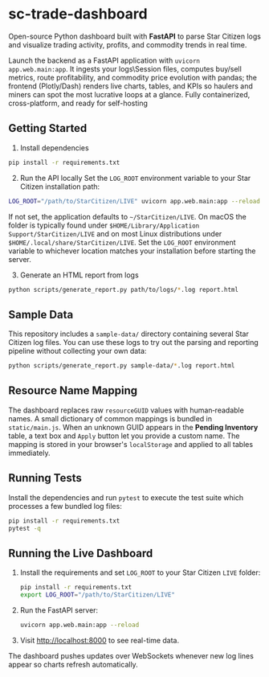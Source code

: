 # sc-trade-dashboard
Open-source Python dashboard built with **FastAPI** to parse Star Citizen logs and visualize trading activity, profits, and commodity trends in real time.

Launch the backend as a FastAPI application with `uvicorn app.web.main:app`. It ingests your logs\Session files, computes buy/sell metrics, route profitability, and commodity price evolution with pandas; the frontend (Plotly/Dash) renders live charts, tables, and KPIs so haulers and miners can spot the most lucrative loops at a glance. Fully containerized, cross-platform, and ready for self-hosting

## Getting Started

1. Install dependencies
```bash
pip install -r requirements.txt
```

2. Run the API locally
Set the `LOG_ROOT` environment variable to your Star Citizen installation path:
```bash
LOG_ROOT="/path/to/StarCitizen/LIVE" uvicorn app.web.main:app --reload
```
If not set, the application defaults to `~/StarCitizen/LIVE`.
On macOS the folder is typically found under
`$HOME/Library/Application Support/StarCitizen/LIVE` and on most Linux
distributions under `$HOME/.local/share/StarCitizen/LIVE`.
Set the `LOG_ROOT` environment variable to whichever location matches your
installation before starting the server.

3. Generate an HTML report from logs
```bash
python scripts/generate_report.py path/to/logs/*.log report.html
```

## Sample Data

This repository includes a `sample-data/` directory containing several Star Citizen
log files. You can use these logs to try out the parsing and reporting pipeline
without collecting your own data:

```bash
python scripts/generate_report.py sample-data/*.log report.html
```

## Resource Name Mapping

The dashboard replaces raw `resourceGUID` values with human‑readable names. A
small dictionary of common mappings is bundled in `static/main.js`. When an
unknown GUID appears in the **Pending Inventory** table, a text box and `Apply`
button let you provide a custom name. The mapping is stored in your browser's
`localStorage` and applied to all tables immediately.

## Running Tests

Install the dependencies and run `pytest` to execute the test suite which
processes a few bundled log files:

```bash
pip install -r requirements.txt
pytest -q
```


## Running the Live Dashboard

1. Install the requirements and set `LOG_ROOT` to your Star Citizen `LIVE` folder:

   ```bash
   pip install -r requirements.txt
   export LOG_ROOT="/path/to/StarCitizen/LIVE"
   ```

2. Run the FastAPI server:

   ```bash
   uvicorn app.web.main:app --reload
   ```

3. Visit [http://localhost:8000](http://localhost:8000) to see real-time data.

The dashboard pushes updates over WebSockets whenever new log lines appear so charts refresh automatically.
